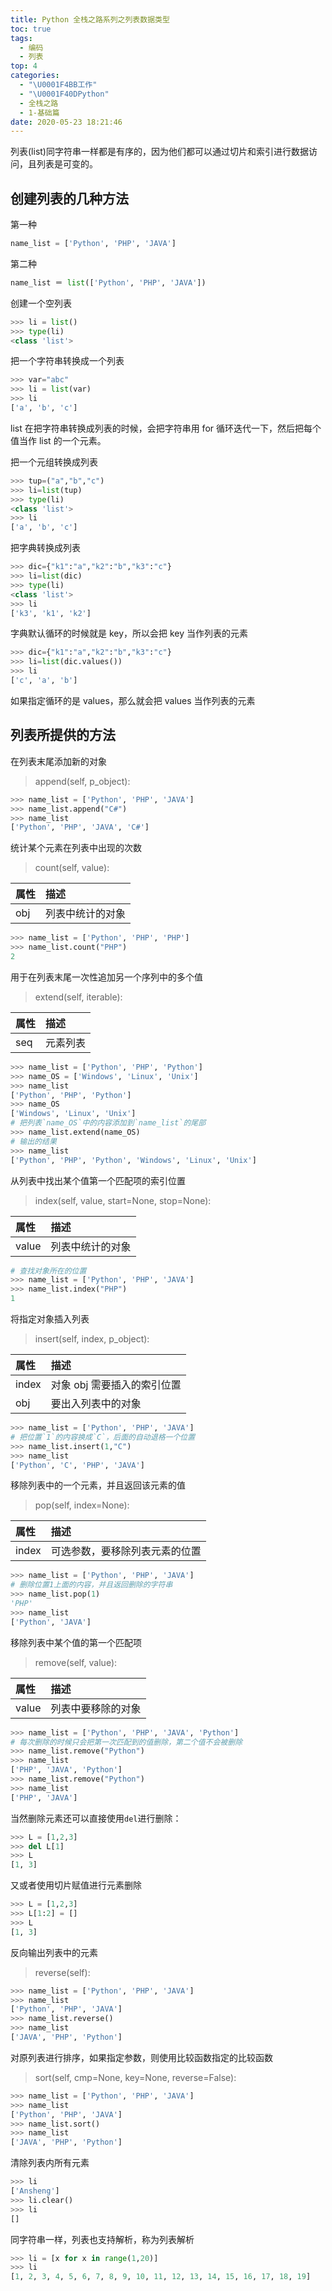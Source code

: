 ```yaml
---
title: Python 全栈之路系列之列表数据类型
toc: true
tags:
  - 编码
  - 列表
top: 4
categories:
  - "\U0001F4BB工作"
  - "\U0001F40DPython"
  - 全栈之路
  - 1-基础篇
date: 2020-05-23 18:21:46
---
```


列表(list)同字符串一样都是有序的，因为他们都可以通过切片和索引进行数据访问，且列表是可变的。

## 创建列表的几种方法

第一种

```python
name_list = ['Python', 'PHP', 'JAVA']
```

第二种

```python
name_list ＝ list(['Python', 'PHP', 'JAVA'])
```

创建一个空列表

```python
>>> li = list() 
>>> type(li)
<class 'list'>
```

把一个字符串转换成一个列表

```python
>>> var="abc"
>>> li = list(var)
>>> li
['a', 'b', 'c']
```

list 在把字符串转换成列表的时候，会把字符串用 for 循环迭代一下，然后把每个值当作 list 的一个元素。

把一个元组转换成列表

```python
>>> tup=("a","b","c")
>>> li=list(tup)
>>> type(li)
<class 'list'>
>>> li
['a', 'b', 'c']
```

把字典转换成列表

```python
>>> dic={"k1":"a","k2":"b","k3":"c"}
>>> li=list(dic)
>>> type(li)
<class 'list'>
>>> li
['k3', 'k1', 'k2']
```

字典默认循环的时候就是 key，所以会把 key 当作列表的元素

```python
>>> dic={"k1":"a","k2":"b","k3":"c"}
>>> li=list(dic.values())
>>> li
['c', 'a', 'b']
```

如果指定循环的是 values，那么就会把 values 当作列表的元素

## 列表所提供的方法

在列表末尾添加新的对象

> append(self, p_object): 

```python
>>> name_list = ['Python', 'PHP', 'JAVA']
>>> name_list.append("C#")
>>> name_list
['Python', 'PHP', 'JAVA', 'C#']
```

统计某个元素在列表中出现的次数

> count(self, value): 

|属性|描述|
|:--|:--|
|obj|列表中统计的对象|

```python
>>> name_list = ['Python', 'PHP', 'PHP']
>>> name_list.count("PHP")
2
```

用于在列表末尾一次性追加另一个序列中的多个值

> extend(self, iterable): 

|属性|描述|
|:--|:--|
|seq|元素列表|

```python
>>> name_list = ['Python', 'PHP', 'Python']
>>> name_OS = ['Windows', 'Linux', 'Unix']
>>> name_list
['Python', 'PHP', 'Python']
>>> name_OS
['Windows', 'Linux', 'Unix']
# 把列表`name_OS`中的内容添加到`name_list`的尾部
>>> name_list.extend(name_OS)
# 输出的结果
>>> name_list
['Python', 'PHP', 'Python', 'Windows', 'Linux', 'Unix']
```

从列表中找出某个值第一个匹配项的索引位置

> index(self, value, start=None, stop=None): 

|属性|描述|
|:--|:--|
|value|列表中统计的对象|

```python
# 查找对象所在的位置
>>> name_list = ['Python', 'PHP', 'JAVA']
>>> name_list.index("PHP")
1
```

将指定对象插入列表

> insert(self, index, p_object): 

|属性|描述|
|:--|:--|
|index|对象 obj 需要插入的索引位置|
|obj|要出入列表中的对象|

```python
>>> name_list = ['Python', 'PHP', 'JAVA']
# 把位置`1`的内容换成`C`，后面的自动退格一个位置
>>> name_list.insert(1,"C")
>>> name_list
['Python', 'C', 'PHP', 'JAVA']
```

移除列表中的一个元素，并且返回该元素的值

> pop(self, index=None):

|属性|描述|
|:--|:--|
|index|可选参数，要移除列表元素的位置|

```python
>>> name_list = ['Python', 'PHP', 'JAVA']
# 删除位置1上面的内容，并且返回删除的字符串
>>> name_list.pop(1)
'PHP'
>>> name_list
['Python', 'JAVA']
```

移除列表中某个值的第一个匹配项

> remove(self, value): 

|属性|描述|
|:--|:--|
|value|列表中要移除的对象|

```python
>>> name_list = ['Python', 'PHP', 'JAVA', 'Python']
# 每次删除的时候只会把第一次匹配到的值删除，第二个值不会被删除
>>> name_list.remove("Python")
>>> name_list
['PHP', 'JAVA', 'Python']
>>> name_list.remove("Python")
>>> name_list
['PHP', 'JAVA']
```

当然删除元素还可以直接使用`del`进行删除：

```python
>>> L = [1,2,3]
>>> del L[1]
>>> L
[1, 3]
```

又或者使用切片赋值进行元素删除

```python
>>> L = [1,2,3]
>>> L[1:2] = []
>>> L
[1, 3]
```

反向输出列表中的元素

> reverse(self):

```python
>>> name_list = ['Python', 'PHP', 'JAVA']
>>> name_list
['Python', 'PHP', 'JAVA']
>>> name_list.reverse()
>>> name_list
['JAVA', 'PHP', 'Python']
```

对原列表进行排序，如果指定参数，则使用比较函数指定的比较函数

> sort(self, cmp=None, key=None, reverse=False):

```python
>>> name_list = ['Python', 'PHP', 'JAVA']
>>> name_list
['Python', 'PHP', 'JAVA']
>>> name_list.sort()
>>> name_list
['JAVA', 'PHP', 'Python']
```

清除列表内所有元素

```python
>>> li
['Ansheng']
>>> li.clear()
>>> li
[]
```

同字符串一样，列表也支持解析，称为列表解析

```python
>>> li = [x for x in range(1,20)]
>>> li
[1, 2, 3, 4, 5, 6, 7, 8, 9, 10, 11, 12, 13, 14, 15, 16, 17, 18, 19]
```
